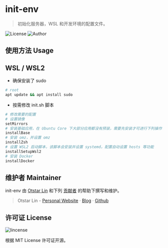 # init-env

> 初始化服务器，WSL 和开发环境的配置文件。

![License](https://img.shields.io/github/license/syfxlin/init-env.svg?style=flat-square) ![Author](https://img.shields.io/badge/Author-Otstar%20Lin-blue.svg?style=flat-square)

## 使用方法 Usage

## WSL / WSL2

- 确保安装了 sudo

```sh
# root
apt update && apt install sudo
```

- 按需修改 init.sh 脚本

```sh
# 修改需要的配置
# 设置镜像
setMirrors
# 安装基础应用，在 Ubuntu Core 下大部分应用都没有预装，需要先安装才可进行下列操作
installBase
# 安装 omz，并设置 omz
installZsh
# 设置 WSL2 启动脚本，该脚本会安装并设置 systemd，配置自动设置 hosts 等功能
installSetupWsl2
# 安装 Docker
installDocker
```

## 维护者 Maintainer

init-env 由 [Otstar Lin](https://ixk.me/) 和下列 [贡献者](https://github.com/syfxlin/init-env/graphs/contributors) 的帮助下撰写和维护。

> Otstar Lin - [Personal Website](https://ixk.me/) · [Blog](https://blog.ixk.me/) · [Github](https://github.com/syfxlin)

## 许可证 License

![lincense](https://img.shields.io/github/license/syfxlin/init-env.svg?style=flat-square)

根据 MIT License 许可证开源。
